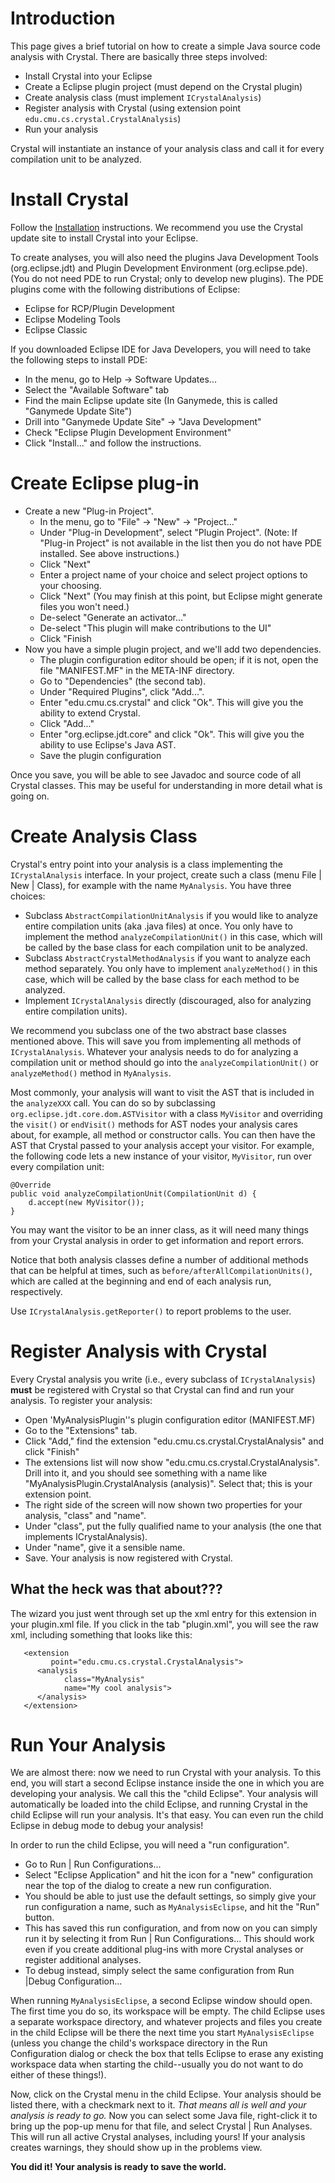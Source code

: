 # Introduction #

This page gives a brief tutorial on how to create a simple Java source code analysis with Crystal.  There are basically three steps involved:

  * Install Crystal into your Eclipse
  * Create a Eclipse plugin project (must depend on the Crystal plugin)
  * Create analysis class (must implement `ICrystalAnalysis`)
  * Register analysis with Crystal (using extension point `edu.cmu.cs.crystal.CrystalAnalysis`)
  * Run your analysis

Crystal will instantiate an instance of your analysis class and call it for every compilation unit to be analyzed.

# Install Crystal #

Follow the [Installation](Installation.md) instructions.  We recommend you use the Crystal update site to install Crystal into your Eclipse.

To create analyses, you will also need the plugins Java Development Tools (org.eclipse.jdt) and Plugin Development Environment (org.eclipse.pde). (You do not need PDE to run Crystal; only to develop new plugins). The PDE plugins come with the following distributions of Eclipse:
  * Eclipse for RCP/Plugin Development
  * Eclipse Modeling Tools
  * Eclipse Classic

If you downloaded Eclipse IDE for Java Developers, you will need to take the following steps to install PDE:
  * In the menu, go to Help -> Software Updates...
  * Select the "Available Software" tab
  * Find the main Eclipse update site (In Ganymede, this is called "Ganymede Update Site")
  * Drill into "Ganymede Update Site" -> "Java Development"
  * Check "Eclipse Plugin Development Environment"
  * Click "Install..." and follow the instructions.

# Create Eclipse plug-in #

  * Create a new "Plug-in Project".
    * In the menu, go to "File" -> "New" -> "Project..."
    * Under "Plug-in Development", select "Plugin Project". (Note: If "Plug-in Project" is not available in the list then you do not have PDE installed. See above instructions.)
    * Click "Next"
    * Enter a project name of your choice and select project options to your choosing.
    * Click "Next" (You may finish at this point, but Eclipse might generate files you won't need.)
    * De-select "Generate an activator..."
    * De-select "This plugin will make contributions to the UI"
    * Click "Finish
  * Now you have a simple plugin project, and we'll add two dependencies.
    * The plugin configuration editor should be open; if it is not, open the file "MANIFEST.MF" in the META-INF directory.
    * Go to "Dependencies" (the second tab).
    * Under "Required Plugins", click "Add...".
    * Enter "edu.cmu.cs.crystal" and click "Ok". This will give you the ability to extend Crystal.
    * Click "Add..."
    * Enter "org.eclipse.jdt.core" and click "Ok". This will give you the ability to use Eclipse's Java AST.
    * Save the plugin configuration

Once you save, you will be able to see Javadoc and source code of all Crystal classes.  This may be useful for understanding in more detail what is going on.

# Create Analysis Class #

Crystal's entry point into your analysis is a class implementing the `ICrystalAnalysis` interface.  In your project, create such a class (menu File | New | Class), for example with the name `MyAnalysis`.  You have three choices:

  * Subclass `AbstractCompilationUnitAnalysis` if you would like to analyze entire compilation units (aka .java files) at once.  You only have to implement the method `analyzeCompilationUnit()` in this case, which will be called by the base class for each compilation unit to be analyzed.
  * Subclass `AbstractCrystalMethodAnalysis` if you want to analyze each method separately.  You only have to implement `analyzeMethod()` in this case, which will be called by the base class for each method to be analyzed.
  * Implement `ICrystalAnalysis` directly (discouraged, also for analyzing entire compilation units).

We recommend you subclass one of the two abstract base classes mentioned above.  This will save you from implementing all methods of `ICrystalAnalysis`.  Whatever your analysis needs to do for analyzing a compilation unit or method should go into the `analyzeCompilationUnit()` or `analyzeMethod()` method in `MyAnalysis`.

Most commonly, your analysis will want to visit the AST that is included in the `analyzeXXX` call.  You can do so by subclassing `org.eclipse.jdt.core.dom.ASTVisitor` with a class `MyVisitor` and overriding the `visit()` or `endVisit()` methods for AST nodes your analysis cares about, for example, all method or constructor calls.  You can then have the AST that Crystal passed to your analysis accept your visitor.  For example, the following code lets a new instance of your visitor, `MyVisitor`, run over every compilation unit:

```
@Override
public void analyzeCompilationUnit(CompilationUnit d) {
    d.accept(new MyVisitor());
}
```

You may want the visitor to be an inner class, as it will need many things from your Crystal analysis in order to get information and report errors.

Notice that both analysis classes define a number of additional methods that can be helpful at times, such as `before/afterAllCompilationUnits()`, which are called at the beginning and end of each analysis run, respectively.

Use `ICrystalAnalysis.getReporter()` to report problems to the user.

# Register Analysis with Crystal #

Every Crystal analysis you write (i.e., every subclass of `ICrystalAnalysis`) **must** be registered with Crystal so that Crystal can find and run your analysis.  To register your analysis:
  * Open 'MyAnalysisPlugin''s plugin configuration editor (MANIFEST.MF)
  * Go to the "Extensions" tab.
  * Click "Add," find the extension "edu.cmu.cs.crystal.CrystalAnalysis" and click "Finish"
  * The extensions list will now show "edu.cmu.cs.crystal.CrystalAnalysis". Drill into it, and you should see something with a name like "MyAnalysisPlugin.CrystalAnalysis (analysis)". Select that; this is your extension point.
  * The right side of the screen will now shown two properties for your analysis, "class" and "name".
  * Under "class", put the fully qualified name to your analysis (the one that implements ICrystalAnalysis).
  * Under "name", give it a sensible name.
  * Save. Your analysis is now registered with Crystal.

## What the heck was that about??? ##
The wizard you just went through set up the xml entry for this extension in your plugin.xml file. If you click in the tab "plugin.xml", you will see the raw xml, including something that looks like this:

```
   <extension
         point="edu.cmu.cs.crystal.CrystalAnalysis">
      <analysis
            class="MyAnalysis"
            name="My cool analysis">
      </analysis>
   </extension>
```

# Run Your Analysis #

We are almost there: now we need to run Crystal with your analysis.  To this end, you will start a second Eclipse instance inside the one in which you are developing your analysis.  We call this the "child Eclipse".  Your analysis will automatically be loaded into the child Eclipse, and running Crystal in the child Eclipse will run your analysis.  It's that easy.  You can even run the child Eclipse in debug mode to debug your analysis!

In order to run the child Eclipse, you will need a "run configuration".
  * Go to Run | Run Configurations...
  * Select "Eclipse Application" and hit the icon for a "new" configuration near the top of the dialog to create a new run configuration.
  * You should be able to just use the default settings, so simply give your run configuration a name, such as `MyAnalysisEclipse`, and hit the "Run" button.
  * This has saved this run configuration, and from now on you can simply run it by selecting it from Run | Run Configurations...  This should work even if you create additional plug-ins with more Crystal analyses or register additional analyses.
  * To debug instead, simply select the same configuration from Run |Debug Configuration...

When running `MyAnalysisEclipse`, a second Eclipse window should open.  The first time you do so, its workspace will be empty.  The child Eclipse uses a separate workspace directory, and whatever projects and files you create in the child Eclipse will be there the next time you start `MyAnalysisEclipse` (unless you change the child's workspace directory in the Run Configuration dialog or check the box that tells Eclipse to erase any existing workspace data when starting the child--usually you do not want to do either of these things!).

Now, click on the Crystal menu in the child Eclipse.  Your analysis should be listed there, with a checkmark next to it.  _That means all is well and your analysis is ready to go._  Now you can select some Java file, right-click it to bring up the pop-up menu for that file, and select Crystal | Run Analyses.  This will run all active Crystal analyses, including yours!  If your analysis creates warnings, they should show up in the problems view.

**You did it!  Your analysis is ready to save the world.**